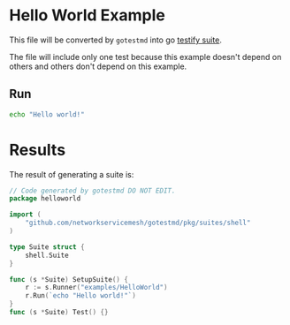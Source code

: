 # Hello World Example

This file will be converted by `gotestmd` into go [testify suite](https://github.com/stretchr/testify#suite-package).

The file will include only one test because this example doesn't depend on others and others don't depend on this example.

## Run

```bash
echo "Hello world!"
```

# Results

The result of generating a suite is:
```go
// Code generated by gotestmd DO NOT EDIT.
package helloworld

import (
	"github.com/networkservicemesh/gotestmd/pkg/suites/shell"
)

type Suite struct {
	shell.Suite
}

func (s *Suite) SetupSuite() {
	r := s.Runner("examples/HelloWorld")
	r.Run(`echo "Hello world!"`)
}
func (s *Suite) Test() {}
```